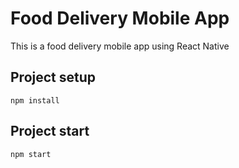 # Food Delivery Mobile App

This is a food delivery mobile app using React Native

## Project setup
```
npm install
```

## Project start
```
npm start
```

